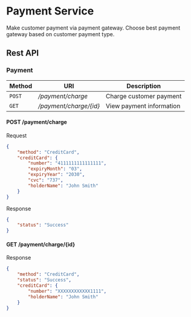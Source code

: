# Payment Service

Make customer payment via payment gateway. Choose best payment gateway based on customer payment type.

## Rest API

### Payment

Method      | URI                           | Description                           |
----------- | ----------------------------- | ------------------------------------- |
`POST`      | */payment/charge*             | Charge customer payment               |
`GET`       | */payment/charge/{id}*        | View payment information              |

#### POST /payment/charge

Request

```json
{
    "method": "CreditCard",
    "creditCard": {
        "number": "4111111111111111",
        "expiryMonth": "03",
        "expiryYear": "2030",
        "cvc": "737",
        "holderName": "John Smith"
    }
}
```

Response

```json
{
    "status": "Success"
}
```

#### GET /payment/charge/{id}

Response

```json
{
    "method": "CreditCard",
    "status": "Success",
    "creditCard": {
        "number": "XXXXXXXXXXXX1111",
        "holderName": "John Smith"
    }
}
```
